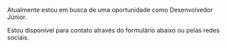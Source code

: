 Atualmente estou em busca de uma oportunidade como Desenvolvedor Júnior.

Estou disponível para contato através do formulário abaixo ou pelas redes sociais.
